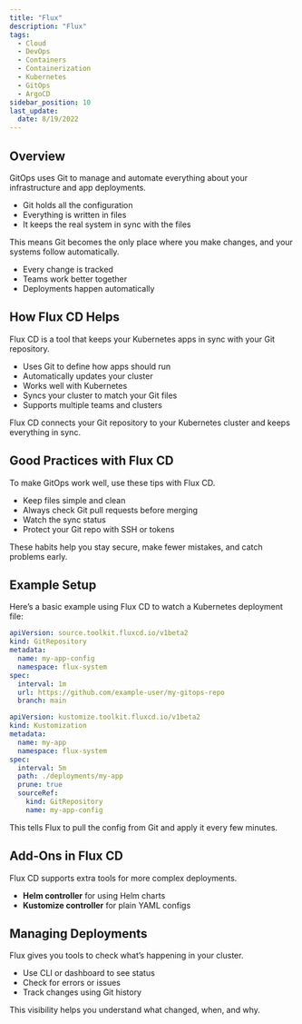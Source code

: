 ```yaml
---
title: "Flux"
description: "Flux"
tags:
  - Cloud
  - DevOps
  - Containers
  - Containerization
  - Kubernetes
  - GitOps
  - ArgoCD
sidebar_position: 10
last_update:
  date: 8/19/2022
---
```



## Overview

GitOps uses Git to manage and automate everything about your infrastructure and app deployments.

* Git holds all the configuration
* Everything is written in files
* It keeps the real system in sync with the files

This means Git becomes the only place where you make changes, and your systems follow automatically.

* Every change is tracked
* Teams work better together
* Deployments happen automatically

## How Flux CD Helps

Flux CD is a tool that keeps your Kubernetes apps in sync with your Git repository.

* Uses Git to define how apps should run
* Automatically updates your cluster
* Works well with Kubernetes
* Syncs your cluster to match your Git files
* Supports multiple teams and clusters

Flux CD connects your Git repository to your Kubernetes cluster and keeps everything in sync.

## Good Practices with Flux CD

To make GitOps work well, use these tips with Flux CD.

* Keep files simple and clean
* Always check Git pull requests before merging
* Watch the sync status
* Protect your Git repo with SSH or tokens

These habits help you stay secure, make fewer mistakes, and catch problems early.

## Example Setup

Here’s a basic example using Flux CD to watch a Kubernetes deployment file:

```yaml
apiVersion: source.toolkit.fluxcd.io/v1beta2
kind: GitRepository
metadata:
  name: my-app-config
  namespace: flux-system
spec:
  interval: 1m
  url: https://github.com/example-user/my-gitops-repo
  branch: main
```

```yaml
apiVersion: kustomize.toolkit.fluxcd.io/v1beta2
kind: Kustomization
metadata:
  name: my-app
  namespace: flux-system
spec:
  interval: 5m
  path: ./deployments/my-app
  prune: true
  sourceRef:
    kind: GitRepository
    name: my-app-config
```

This tells Flux to pull the config from Git and apply it every few minutes.


## Add-Ons in Flux CD

Flux CD supports extra tools for more complex deployments.

* **Helm controller** for using Helm charts
* **Kustomize controller** for plain YAML configs

## Managing Deployments

Flux gives you tools to check what’s happening in your cluster.

* Use CLI or dashboard to see status
* Check for errors or issues
* Track changes using Git history

This visibility helps you understand what changed, when, and why.